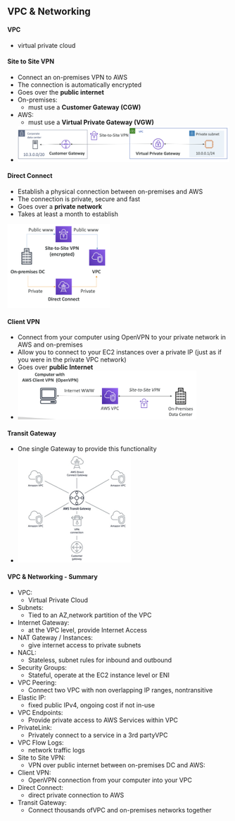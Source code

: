 ## VPC & Networking

#### VPC
- virtual private cloud

#### Site to Site VPN
- Connect an on-premises VPN to AWS
- The connection is automatically encrypted
- Goes over the **public internet**
- On-premises:
  - must use a **Customer Gateway (CGW)**
- AWS:
  - must use a **Virtual Private Gateway (VGW)**
- <img src="./images/s2s.png" >

#### Direct Connect
- Establish a physical connection between on-premises and AWS
- The connection is private, secure and fast
- Goes over a **private network**
- Takes at least a month to establish

<img src="./images/s2s-dc.png" height="190px">

#### Client VPN
- Connect from your computer using OpenVPN to your private network in AWS and on-premises
- Allow you to connect to your EC2 instances over a private IP (just as if you were in the private VPC network)
- Goes over **public Internet**
- <img src="./images/client-vpn.png" height="110px">

#### Transit Gateway
- One single Gateway to provide this functionality
- <img src="./images/transit-gateway.png" height="250px">

#### VPC & Networking - Summary
- VPC: 
  - Virtual Private Cloud
- Subnets: 
  - Tied to an AZ,network partition of the VPC
- Internet Gateway: 
  - at the VPC level, provide Internet Access
- NAT Gateway / Instances: 
  - give internet access to private subnets
- NACL: 
  - Stateless, subnet rules for inbound and outbound
- Security Groups: 
  - Stateful, operate at the EC2 instance level or ENI
- VPC Peering: 
  - Connect two VPC with non overlapping IP ranges, nontransitive
- Elastic IP: 
  - fixed public IPv4, ongoing cost if not in-use
- VPC Endpoints: 
  - Provide private access to AWS Services within VPC
- PrivateLink:
  - Privately connect to a service in a 3rd partyVPC
- VPC Flow Logs: 
  - network traffic logs
- Site to Site VPN: 
  - VPN over public internet between on-premises DC and AWS:
- Client VPN:
  - OpenVPN connection from your computer into your VPC
- Direct Connect: 
  - direct private connection to AWS
- Transit Gateway: 
  - Connect thousands ofVPC and on-premises networks together